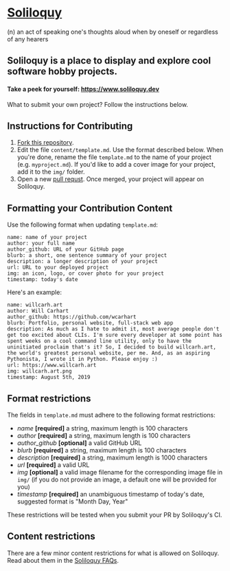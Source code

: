 # [Soliloquy](https://www.soliloquy.dev)
(n) an act of speaking one's thoughts aloud when by oneself or regardless of any hearers

## Soliloquy is a place to display and explore cool software hobby projects.
#### Take a peek for yourself: https://www.soliloquy.dev
What to submit your own project? Follow the instructions below.

## Instructions for Contributing
1. [Fork this repository](https://help.github.com/en/articles/fork-a-repo).
2. Edit the file `content/template.md`. Use the format described below. When you're done, rename the file `template.md` to the name of your project (e.g. `myproject.md`). If you'd like to add a cover image for your project, add it to the `img/` folder. 
3. Open a new [pull requst](https://help.github.com/en/articles/creating-a-pull-request). Once merged, your project will appear on Soliloquy.

## Formatting your Contribution Content
Use the following format when updating `template.md`:
```
name: name of your project
author: your full name
author_github: URL of your GitHub page
blurb: a short, one sentence summary of your project
description: a longer description of your project
url: URL to your deployed project
img: an icon, logo, or cover photo for your project
timestamp: today's date
```
Here's an example:
```
name: willcarh.art
author: Will Carhart
author_github: https://github.com/wcarhart
blurb: Portfolio, personal website, full-stack web app
description: As much as I hate to admit it, most average people don't get too excited about CLIs. I'm sure every developer at some point has spent weeks on a cool command line utility, only to have the uninitiated proclaim that's it? So, I decided to build willcarh.art, the world's greatest personal website, per me. And, as an aspiring Pythonista, I wrote it in Python. Please enjoy :)
url: https://www.willcarh.art
img: willcarh.art.png
timestamp: August 5th, 2019
```

## Format restrictions
The fields in `template.md` must adhere to the following format restrictions:
* *name* **[required]** a string, maximum length is 100 characters
* *author* **[required]** a string, maximum length is 100 characters
* *author_github* **[optional]** a valid GitHub URL
* *blurb* **[required]** a string, maximum length is 100 characters
* *description* **[required]** a string, maximum length is 1000 characters
* *url* **[required]** a valid URL
* *img* **[optional]** a valid image filename for the corresponding image file in `img/` (if you do not provide an image, a default one will be provided for you)
* *timestamp* **[required]** an unambiguous timestamp of today's date, suggested format is "Month Day, Year"

These restrictions will be tested when you submit your PR by Soliloquy's CI.

## Content restrictions
There are a few minor content restrictions for what is allowed on Soliloquy. Read about them in the [Soliloquy FAQs](https://www.soliloquy.dev/about).